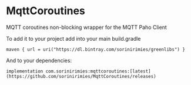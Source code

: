 # MqttCoroutines
MQTT coroutines non-blocking wrapper for the MQTT Paho Client

To add it to your project add into your main build.gradle

    maven { url = uri("https://dl.bintray.com/sorinirimies/greenlibs") }
        
And to your dependencies:

    implementation com.sorinirimies:mqttcoroutines:[latest](https://github.com/sorinirimies/MqttCoroutines/releases)
